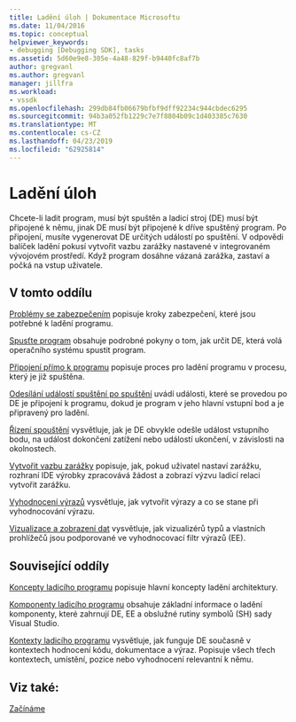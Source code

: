 ```yaml
---
title: Ladění úloh | Dokumentace Microsoftu
ms.date: 11/04/2016
ms.topic: conceptual
helpviewer_keywords:
- debugging [Debugging SDK], tasks
ms.assetid: 5d60e9e8-305e-4a48-829f-b9440fc8af7b
author: gregvanl
ms.author: gregvanl
manager: jillfra
ms.workload:
- vssdk
ms.openlocfilehash: 299db84fb06679bfbf9dff92234c944cbdec6295
ms.sourcegitcommit: 94b3a052fb1229c7e7f8804b09c1d403385c7630
ms.translationtype: MT
ms.contentlocale: cs-CZ
ms.lasthandoff: 04/23/2019
ms.locfileid: "62925814"
---
```

# <a name="debug-tasks"></a>Ladění úloh
Chcete-li ladit program, musí být spuštěn a ladicí stroj (DE) musí být připojené k němu, jinak DE musí být připojené k dříve spuštěný program. Po připojení, musíte vygenerovat DE určitých událostí po spuštění. V odpovědi balíček ladění pokusí vytvořit vazbu zarážky nastavené v integrovaném vývojovém prostředí. Když program dosáhne vázaná zarážka, zastaví a počká na vstup uživatele.

## <a name="in-this-section"></a>V tomto oddílu
 [Problémy se zabezpečením](../../extensibility/debugger/security-issues.md) popisuje kroky zabezpečení, které jsou potřebné k ladění programu.

 [Spusťte program](../../extensibility/debugger/launching-a-program.md) obsahuje podrobné pokyny o tom, jak určit DE, která volá operačního systému spustit program.

 [Připojení přímo k programu](../../extensibility/debugger/attaching-directly-to-a-program.md) popisuje proces pro ladění programu v procesu, který je již spuštěna.

 [Odesílání událostí spuštění po spuštění](../../extensibility/debugger/sending-startup-events-after-a-launch.md) uvádí události, které se provedou po DE je připojení k programu, dokud je program v jeho hlavní vstupní bod a je připravený pro ladění.

 [Řízení spouštění](../../extensibility/debugger/control-of-execution.md) vysvětluje, jak je DE obvykle odešle událost vstupního bodu, na událost dokončení zatížení nebo událostí ukončení, v závislosti na okolnostech.

 [Vytvořit vazbu zarážky](../../extensibility/debugger/binding-breakpoints.md) popisuje, jak, pokud uživatel nastaví zarážku, rozhraní IDE výrobky zpracovává žádost a zobrazí výzvu ladicí relaci vytvořit zarážku.

 [Vyhodnocení výrazů](../../extensibility/debugger/evaluating-expressions.md) vysvětluje, jak vytvořit výrazy a co se stane při vyhodnocování výrazu.

 [Vizualizace a zobrazení dat](../../extensibility/debugger/visualizing-and-viewing-data.md) vysvětluje, jak vizualizérů typů a vlastních prohlížečů jsou podporované ve vyhodnocovací filtr výrazů (EE).

## <a name="related-sections"></a>Související oddíly
 [Koncepty ladicího programu](../../extensibility/debugger/debugger-concepts.md) popisuje hlavní koncepty ladění architektury.

 [Komponenty ladicího programu](../../extensibility/debugger/debugger-components.md) obsahuje základní informace o ladění komponenty, které zahrnují DE, EE a obslužné rutiny symbolů (SH) sady Visual Studio.

 [Kontexty ladicího programu](../../extensibility/debugger/debugger-contexts.md) vysvětluje, jak funguje DE současně v kontextech hodnocení kódu, dokumentace a výraz. Popisuje všech třech kontextech, umístění, pozice nebo vyhodnocení relevantní k němu.

## <a name="see-also"></a>Viz také:
 [Začínáme](../../extensibility/debugger/getting-started-with-debugger-extensibility.md)